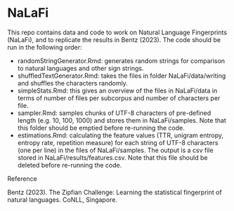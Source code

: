 # NaLaFi
This repo contains data and code to work on Natural Language Fingerprints (NaLaFi), and to replicate the results in Bentz (2023). The code should be run in the following order:

- randomStringGenerator.Rmd: generates random strings for comparison to natural languages and other sign strings.
- shuffledTextGenerator.Rmd: takes the files in folder NaLaFi/data/writing and shuffles the characters randomly.
- simpleStats.Rmd: this gives an overview of the files in NaLaFi/data in terms of number of files per subcorpus and number of characters per file.
- sampler.Rmd: samples chunks of UTF-8 characters of pre-defined length (e.g. 10, 100, 1000) and stores them in NaLaFi/samples. Note that this folder should be emptied before re-running the code.
- estimations.Rmd: calculating the feature values (TTR, unigram entropy, entropy rate, repetition measure) for each string of UTF-8 characters (one per line) in the files of NaLaFi/samples. The output is a csv file stored in NaLaFi/results/features.csv. Note that this file should be deleted before re-running the code.


Reference

Bentz (2023). The Zipfian Challenge: Learning the statistical fingerprint of natural languages. CoNLL, Singapore.
